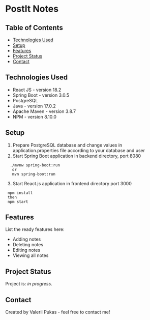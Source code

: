 # PostIt Notes

## Table of Contents
* [Technologies Used](#technologies-used)
* [Setup](#setup)
* [Features](#features)
* [Project Status](#project-status)
* [Contact](#contact)

## Technologies Used
- React JS - version 18.2
- Spring Boot - version 3.0.5
- PostgreSQL
- Java - version 17.0.2
- Apache Maven - version 3.8.7 
- NPM - version 8.10.0

## Setup
1. Prepare PostgreSQL database and change values in application.properties file according to your database and user
2. Start Spring Boot application in backend directory, port 8080
 ```
   ./mvnw spring-boot:run
    or
    mvn spring-boot:run
  ```
3. Start React.js application in frontend directory port 3000
  ```
   npm install
   then
   npm start
   ```

## Features
List the ready features here:
- Adding notes
- Deleting notes
- Editing notes
- Viewing all notes


## Project Status
Project is: _in progress_.

## Contact
Created by Valerii Pukas - feel free to contact me!
